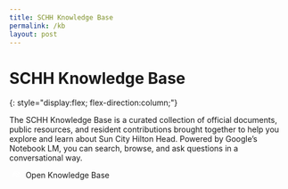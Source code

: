 ```yaml
---
title: SCHH Knowledge Base
permalink: /kb
layout: post
---
```


# SCHH Knowledge Base
{: style="display:flex; flex-direction:column;"}

The SCHH Knowledge Base is a curated collection of official documents, public resources, and resident contributions brought together to help you explore and learn about Sun City Hilton Head. Powered by Google’s Notebook LM, you can search, browse, and ask questions in a conversational way.

<sl-button variant="primary" href="nblm" style="align-self:center; width:auto;">
<svg slot="prefix" fill="currentColor" fill-rule="evenodd" height="1em" style="flex:none;line-height:1; color:white;" viewBox="0 0 24 24" width="1.8em" height="1.8em" xmlns="http://www.w3.org/2000/svg"><title>NotebookLM</title><path d="M11.999 3.14C5.372 3.14 0 8.588 0 15.312v5.828h2.212v-.58c0-2.728 2.178-4.938 4.866-4.938 2.688 0 4.866 2.21 4.866 4.937v.581h2.212v-.58c0-3.967-3.17-7.18-7.078-7.18a6.966 6.966 0 00-4.086 1.318C4.2 12.262 6.687 10.59 9.56 10.59c4.057 0 7.347 3.338 7.347 7.453v3.097h2.212v-3.097c0-5.355-4.28-9.698-9.56-9.698a9.438 9.438 0 00-6.217 2.332C4.984 7.528 8.244 5.383 12 5.383c5.406 0 9.788 4.446 9.788 9.93v5.827H24v-5.828C23.999 8.588 18.627 3.14 11.999 3.14z"></path></svg>
Open Knowledge Base
</sl-button>
